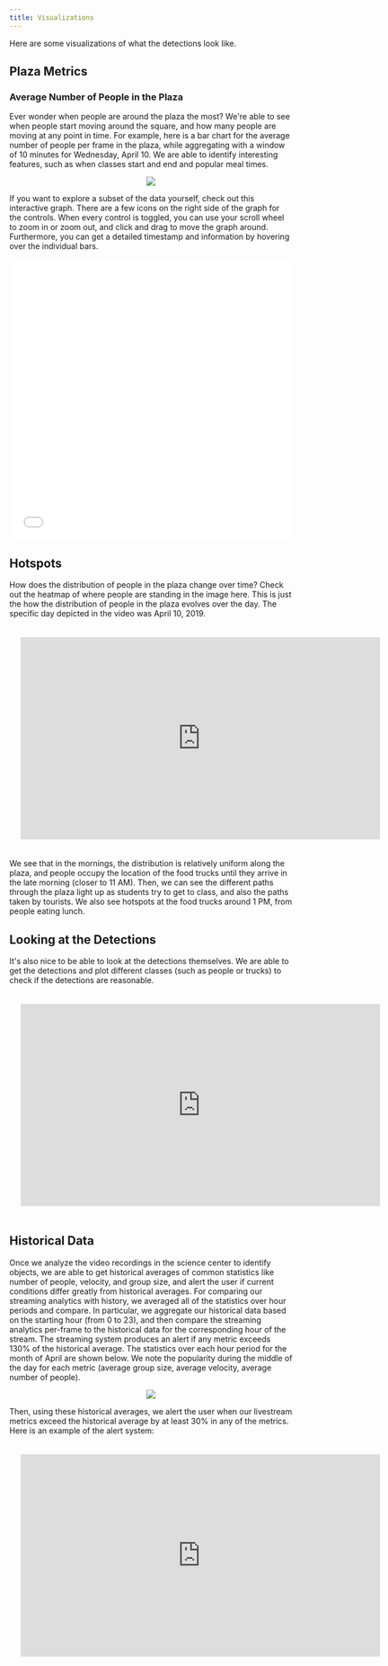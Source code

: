 ```yaml
---
title: Visualizations
---
```

Here are some visualizations of what the detections look like.

## Plaza Metrics

### Average Number of People in the Plaza

Ever wonder when people are around the plaza the most?
We're able to see when people start moving around the square, and how many
people are moving at any point in time.
For example, here is a bar chart for the average number of people per frame in the plaza,
while aggregating with a window of 10 minutes for Wednesday, April 10.
We are able to identify interesting features, such as when classes start and end and popular meal times.

<p align="center"> 
<img src="images/classtimes2.png">
</p>

If you want to explore a subset of the data yourself,
check out this interactive graph.
There are a few icons on the right side of the graph for the controls.
When every control is toggled, you can use your scroll wheel to zoom in
or zoom out, and click and drag to move the graph around.
Furthermore, you can get a detailed timestamp and information by hovering
over the individual bars.

<iframe src="interactive_analytics_graph.html"
        sandbox="allow-same-origin allow-scripts"
        width="750"
        height="500"
        align="center"
        scrolling="no"
        seamless="seamless"
        frameborder="0" style="display: block; margin-left: auto; margin-right: auto; width: 500">
</iframe>

## Hotspots

How does the distribution of people in the plaza change over time?
Check out the heatmap of where people are standing in the image here.
This is just the how the distribution of people in the plaza evolves
over the day.
The specific day depicted in the video was April 10, 2019.

<iframe width="640" height="360" src="https://www.youtube.com/embed/JhHHnR9V0NI"
        frameborder="0"
        allow="accelerometer; autoplay; encrypted-media; gyroscope; picture-in-picture" allowfullscreen
        class="youtube"
        style="padding:20px;"></iframe>

We see that in the mornings, the distribution is relatively uniform along
the plaza, and people occupy the location of the food trucks until they arrive in the late morning (closer to 11 AM). Then, we can see the different paths through the plaza light up as
students try to get to class, and also the paths taken by tourists.
We also see hotspots at the food trucks around 1 PM, from people eating
lunch.

## Looking at the Detections

It's also nice to be able to look at the detections themselves.
We are able to get the detections and plot different classes (such as people or trucks) to check if the
detections are reasonable.

<iframe width="640" height="360" src="https://www.youtube.com/embed/eN9tTVJ9J2c"
        frameborder="0"
        allow="accelerometer; autoplay; encrypted-media; gyroscope; picture-in-picture" allowfullscreen class="youtube"
        style="padding:20px;"></iframe>

## Historical Data

Once we analyze the video recordings in the science center to identify objects, we are able to
get historical averages of common statistics like number of people, velocity,
and group size, and alert the user if current conditions differ greatly
from historical averages.
For comparing our streaming analytics with history, we averaged all of the
statistics over hour periods and compare. In particular, we aggregate our historical data based on the starting hour (from 0 to 23), and then compare the streaming analytics per-frame to the historical data for the corresponding hour of the stream. The streaming system produces an alert if any metric exceeds 130% of the historical average.
The statistics over each hour period for the month of April are shown below. We note the popularity during the middle of the day for each metric (average group size, average velocity, average number of people).

<p align="center"> 
<img src="images/perframeanalytics.png">
</p>

Then, using these historical averages, we alert the user when our livestream metrics exceed the historical average by at least 30% in any of the metrics. 
Here is an example of the alert system:

<iframe width="640" height="360" src="https://www.youtube.com/embed/HT1Xs0Hrt_M"
        frameborder="0"
        allow="accelerometer; autoplay; encrypted-media; gyroscope; picture-in-picture" allowfullscreen class="youtube"
        style="padding:20px;"></iframe>
